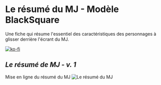 # Le résumé du MJ - Modèle BlackSquare 
Une fiche qui résume l'essentiel des caractéristiques des personnages à glisser derrière l'écrant du MJ.

[![ko-fi](https://ko-fi.com/img/githubbutton_sm.svg)](https://ko-fi.com/X8X047X1L)

## _Le résumé de MJ - v. 1_
Mise en ligne du résumé du MJ
![Le résumé du MJ](https://i.ibb.co/6g3Ng5S/coup-doeil-mj.jpg)


